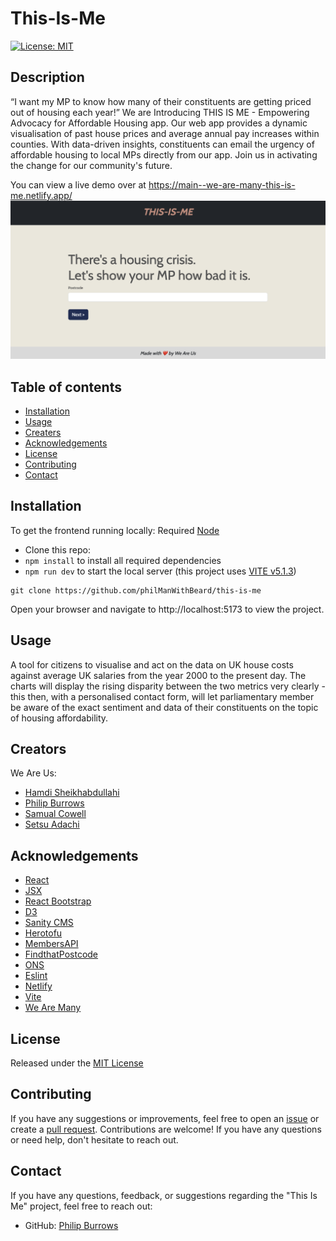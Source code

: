 # This-Is-Me
[![License: MIT](https://img.shields.io/badge/License-MIT-brightgreen.svg)](https://opensource.org/licenses/MIT)

  ## Description
“I want my MP to know how many of their constituents are getting priced out of housing each year!”
We are Introducing THIS IS ME - Empowering Advocacy for Affordable Housing app. Our web app provides a dynamic visualisation of past house prices and average annual pay increases within counties. With data-driven insights, constituents can email the urgency of affordable housing to local MPs directly from our app. Join us in activating the change for our community's future.

You can view a live demo over at https://main--we-are-many-this-is-me.netlify.app/
![this-is-me-screenshoot](./public/homepage.png)

## Table of contents
- [Installation](#installation)
- [Usage](#usage)
- [Creaters](#creators)
- [Acknowledgements](#acknowledgements)
- [License](#license)
- [Contributing](#contributing)
- [Contact](#screenshot)

## Installation
To get the frontend running locally:
Required [Node](https://nodejs.org/en/download/)

- Clone this repo:
- `npm install` to install all required dependencies
- `npm run dev` to start the local server (this project uses [VITE v5.1.3](https://vitejs.dev/))

```console
git clone https://github.com/philManWithBeard/this-is-me
  ```
Open your browser and navigate to http://localhost:5173 to view the project.

## Usage
A tool for citizens to visualise and act on the data on UK house costs against average UK salaries from the year 2000 to the present day. The charts will display the rising disparity between the two metrics very clearly - this then, with a personalised contact form, will let parliamentary member be aware of the exact sentiment and data of their constituents on the topic of housing affordability.

## Creators
We Are Us:
- [Hamdi Sheikhabdullahi](https://github.com/hamdishh)
- [Philip Burrows](https://github.com/philManWithBeard)
- [Samual Cowell](https://github.com/CestSamual)
- [Setsu Adachi](https://github.com/Setsu-Adachi)

## Acknowledgements
- [React](https://react.dev/)
- [JSX](https://reactjs.org/docs/introducing-jsx.html)
- [React Bootstrap](https://react-bootstrap.netlify.app/)
- [D3](https://d3js.org/)
- [Sanity CMS](https://www.sanity.io/developer-experience)
- [Herotofu](https://herotofu.com/)
- [MembersAPI](https://members-api.parliament.uk/index.html)
- [FindthatPostcode](https://findthatpostcode.uk/)
- [ONS](https://developer.ons.gov.uk/)
- [Eslint](https://eslint.org/)
- [Netlify](https://www.netlify.com/)
- [Vite](https://vitejs.dev/)
- [We Are Many](https://github.com/CestSamual/We-Are-Many)

## License
Released under the [MIT License](https://github.com/jsxgraph/jsxgraph/blob/master/LICENSE.MIT)

## Contributing
If you have any suggestions or improvements, feel free to open an [issue](https://github.com/philManWithBeard/this-is-me/issues) or create a [pull request](https://github.com/philManWithBeard/this-is-me/pulls). Contributions are welcome!
 If you have any questions or need help, don't hesitate to reach out. 

 ## Contact
If you have any questions, feedback, or suggestions regarding the "This Is Me" project, feel free to reach out:
- GitHub: [Philip Burrows](https://github.com/philManWithBeard/this-is-me)

